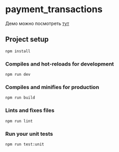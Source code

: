 # payment_transactions

<p>Демо можно посмотреть <a href="https://danilchugaev.github.io/payment_transactions/" target="_blank">тут</a></p>

## Project setup
```
npm install
```

### Compiles and hot-reloads for development
```
npm run dev
```

### Compiles and minifies for production
```
npm run build
```

### Lints and fixes files
```
npm run lint
```

### Run your unit tests
```
npm run test:unit
```

